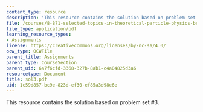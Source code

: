 ```yaml
---
content_type: resource
description: 'This resource contains the solution based on problem set #3.'
file: /courses/8-871-selected-topics-in-theoretical-particle-physics-branes-and-gauge-theory-dynamics-fall-2004/1c59d857bc9e823def30ef85a3d98e6e_sol3.pdf
file_type: application/pdf
learning_resource_types:
- Assignments
license: https://creativecommons.org/licenses/by-nc-sa/4.0/
ocw_type: OCWFile
parent_title: Assignments
parent_type: CourseSection
parent_uid: 6a7f6cfd-3368-327b-8ab1-c4a04825d3a6
resourcetype: Document
title: sol3.pdf
uid: 1c59d857-bc9e-823d-ef30-ef85a3d98e6e
---
```

This resource contains the solution based on problem set #3.
